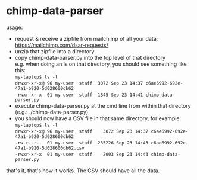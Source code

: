 # chimp-data-parser

usage: 
* request & receive a zipfile from mailchimp of all your data: https://mailchimp.com/dsar-requests/
* unzip that zipfile into a directory
* copy chimp-data-parser.py into the top level of that directory  
e.g. when doing an ls on that directory, you should see something like this:  
`my-laptop$ ls -l`  
`drwxr-xr-x@ 96 my-user  staff  3072 Sep 23 14:37 c6ae6992-692e-47a1-b920-5d028600db62`  
`-rwxr-xr-x  01 my-user  staff  1845 Sep 23 14:41 chimp-data-parser.py`  
* execute chimp-data-parser.py at the cmd line from within that directory (e.g.: ./chimp-data-parser.py)
* you should now have a CSV file in that same directory, for example:  
`my-laptop$ ls -l`  
`drwxr-xr-x@ 96 my-user  staff    3072 Sep 23 14:37 c6ae6992-692e-47a1-b920-5d028600db62`  
`-rw-r--r--  01 my-user  staff  235226 Sep 23 14:43 c6ae6992-692e-47a1-b920-5d028600db62.csv`  
`-rwxr-xr-x  01 my-user  staff    2003 Sep 23 14:43 chimp-data-parser.py`  

that's it, that's how it works. The CSV should have all the data.
